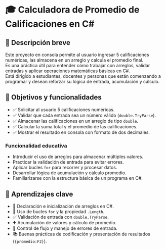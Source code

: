 # 🎓 Calculadora de Promedio de Calificaciones en C#

## 🎯 Descripción breve

Este proyecto en consola permite al usuario ingresar 5 calificaciones numéricas, las almacena en un arreglo y calcula el promedio final.  
Es una práctica útil para entender cómo trabajar con arreglos, validar entradas y aplicar operaciones matemáticas básicas en C#.  
Está dirigido a estudiantes, docentes y personas que están comenzando a programar y desean reforzar su lógica de entrada, acumulación y cálculo.

## 📌 Objetivos y funcionalidades

- ✅ Solicitar al usuario 5 calificaciones numéricas.
- ✅ Validar que cada entrada sea un número válido (`double.TryParse`).
- ✅ Almacenar las calificaciones en un arreglo de tipo `double`.
- ✅ Calcular la suma total y el promedio de las calificaciones.
- ✅ Mostrar el resultado en consola con formato de dos decimales.

### Funcionalidad educativa

- Introducir el uso de arreglos para almacenar múltiples valores.
- Practicar la validación de entrada para evitar errores.
- Aplicar bucles `for` para recorrer y procesar datos.
- Desarrollar lógica de acumulación y cálculo promedio.
- Familiarizarse con la estructura básica de un programa en C#.

## 🧠 Aprendizajes clave

- 🔢 Declaración e inicialización de arreglos en C#.
- 🔁 Uso de bucles `for` y la propiedad `.Length`.
- ✅ Validación de entrada con `double.TryParse`.
- ➕ Acumulación de valores y cálculo de promedio.
- 🧵 Control de flujo y manejo de errores de entrada.
- 📚 Buenas prácticas de codificación y presentación de resultados (`{promedio:F2}`).
